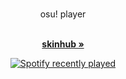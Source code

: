 <br />
<p align="center">
  osu! player
  </p>

  <p align="center">
    <br />
    <a href="https://github.com/varkely/skinhub"><strong>skinhub »</strong></a>
  </p>
</p>




<div align="center">
  <a href="https://open.spotify.com/user/31gdb2bkg2t3xfbggprclqpr7vg4">
    <img src="https://spotify-recently-played-readme.vercel.app/api?user=31gdb2bkg2t3xfbggprclqpr7vg4&count=5" alt="Spotify recently played"  />
  </a>
</div>
